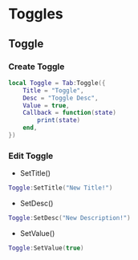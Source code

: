 # Toggles

## Toggle
### Create Toggle
```lua
local Toggle = Tab:Toggle({
    Title = "Toggle",
    Desc = "Toggle Desc",
    Value = true,
    Callback = function(state)
        print(state)
    end,
})
```

### Edit Toggle
- SetTitle()
```lua
Toggle:SetTitle("New Title!")
```
- SetDesc()
```lua
Toggle:SetDesc("New Description!")
```

- SetValue()
```lua
Toggle:SetValue(true)
```
